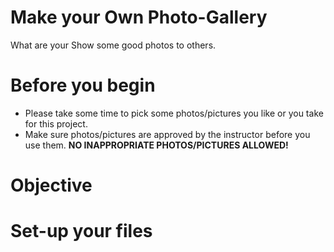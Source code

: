 # Make your Own Photo-Gallery
What are your Show some good photos to others.
# Before you begin
- Please take some time to pick some photos/pictures you like or you take for this project.
- Make sure photos/pictures are approved by the instructor before you use them. **NO INAPPROPRIATE PHOTOS/PICTURES ALLOWED!**
# Objective

# Set-up your files
